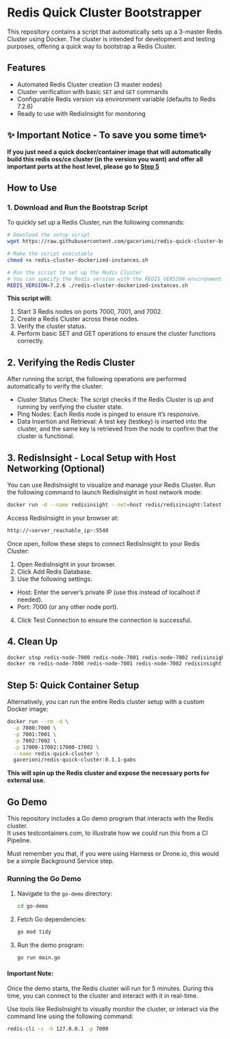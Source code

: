 # Redis Quick Cluster Bootstrapper

This repository contains a script that automatically sets up a 3-master Redis Cluster using Docker. The cluster is intended for development and testing purposes, offering a quick way to bootstrap a Redis Cluster.

## Features

- Automated Redis Cluster creation (3 master nodes)
- Cluster verification with basic `SET` and `GET` commands
- Configurable Redis version via environment variable (defaults to Redis 7.2.6)
- Ready to use with RedisInsight for monitoring

## ✨ Important Notice - To save you some time✨

**If you just need a quick docker/container image that will automatically build this redis oss/ce cluster (in the version you want) and offer all important ports at the host level, please go to [Step 5](#step-5-quick-container-setup)**

## How to Use

### 1. Download and Run the Bootstrap Script

To quickly set up a Redis Cluster, run the following commands:

```bash
# Download the setup script
wget https://raw.githubusercontent.com/gacerioni/redis-quick-cluster-bootstrapper/refs/heads/master/redis-cluster-dockerized-instances.sh

# Make the script executable
chmod +x redis-cluster-dockerized-instances.sh

# Run the script to set up the Redis Cluster
# You can specify the Redis version with the REDIS_VERSION environment variable
REDIS_VERSION=7.2.6 ./redis-cluster-dockerized-instances.sh
```

**This script will:**

1.	Start 3 Redis nodes on ports 7000, 7001, and 7002.
2.	Create a Redis Cluster across these nodes.
3.	Verify the cluster status.
4.	Perform basic SET and GET operations to ensure the cluster functions correctly.

## 2. Verifying the Redis Cluster

After running the script, the following operations are performed automatically to verify the cluster:

- Cluster Status Check: The script checks if the Redis Cluster is up and running by verifying the cluster state.
- Ping Nodes: Each Redis node is pinged to ensure it’s responsive.
- Data Insertion and Retrieval: A test key (testkey) is inserted into the cluster, and the same key is retrieved from the node to confirm that the cluster is functional.

## 3. RedisInsight - Local Setup with Host Networking (Optional)

You can use RedisInsight to visualize and manage your Redis Cluster. Run the following command to launch RedisInsight in host network mode:

```bash
docker run -d --name redisinsight --net=host redis/redisinsight:latest
```

Access RedisInsight in your browser at:
```bash
http://<server_reachable_ip>:5540
```

Once open, follow these steps to connect RedisInsight to your Redis Cluster:

1.	Open RedisInsight in your browser.
2.	Click Add Redis Database.
3.	Use the following settings:
  -	Host: Enter the server’s private IP (use this instead of localhost if needed).
  -	Port: 7000 (or any other node port).
4.	Click Test Connection to ensure the connection is successful.

## 4. Clean Up

```bash
docker stop redis-node-7000 redis-node-7001 redis-node-7002 redisinsight
docker rm redis-node-7000 redis-node-7001 redis-node-7002 redisinsight
```

## Step 5: Quick Container Setup

Alternatively, you can run the entire Redis cluster setup with a custom Docker image:

```bash
docker run --rm -d \
  -p 7000:7000 \
  -p 7001:7001 \
  -p 7002:7002 \
  -p 17000-17002:17000-17002 \
  --name redis-quick-cluster \
  gacerioni/redis-quick-cluster:0.1.1-gabs
```

**This will spin up the Redis cluster and expose the necessary ports for external use.**


## Go Demo

This repository includes a Go demo program that interacts with the Redis cluster.\
It uses testcontainers.com, to illustrate how we could run this from a CI Pipeline.

Must remember you that, if you were using Harness or Drone.io, this would be a simple Background Service step.

### Running the Go Demo

1. Navigate to the `go-demo` directory:
    ```bash
    cd go-demo
    ```

2. Fetch Go dependencies:
    ```bash
    go mod tidy
    ```

3. Run the demo program:
    ```bash
    go run main.go
    ```

#### Important Note:

Once the demo starts, the Redis cluster will run for 5 minutes. During this time, you can connect to the cluster and interact with it in real-time.

Use tools like RedisInsight to visually monitor the cluster, or interact via the command line using the following command:

```bash
redis-cli -c -h 127.0.0.1 -p 7000
```

#### 
